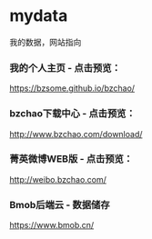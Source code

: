 # mydata
我的数据，网站指向

### 我的个人主页 - 点击预览：

https://bzsome.github.io/bzchao/

### bzchao下载中心 - 点击预览：
http://www.bzchao.com/download/

### 菁英微博WEB版 - 点击预览：
http://weibo.bzchao.com/

### Bmob后端云 - 数据储存
https://www.bmob.cn/
